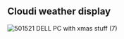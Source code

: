 ## Cloudi weather display
![501521 DELL PC with xmas stuff (7)](https://github.com/Mahmoud46/web_simple_applications/assets/81241007/cd0af868-ec2e-49cb-b9fd-c0f1c3270233)

